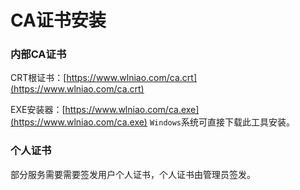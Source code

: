 # CA证书安装

### 内部CA证书
CRT根证书：[https://www.wlniao.com/ca.crt](https://www.wlniao.com/ca.crt)

EXE安装器：[https://www.wlniao.com/ca.exe](https://www.wlniao.com/ca.exe) `Windows`系统可直接下载此工具安装。

### 个人证书
部分服务需要需要签发用户个人证书，个人证书由管理员签发。

